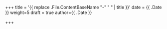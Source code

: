 +++
title = '{{ replace .File.ContentBaseName "-" " " | title }}'
date = {{ .Date }}
weight=5
draft = true
author={{ .Date }}

+++
